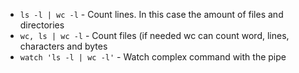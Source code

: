 * `ls -l | wc -l` - Count lines. In this case the amount of files and directories
* `wc, ls | wc -l` - Count files (if needed wc can count word, lines, characters and bytes
* `watch 'ls -l | wc -l'` - Watch complex command with the pipe
